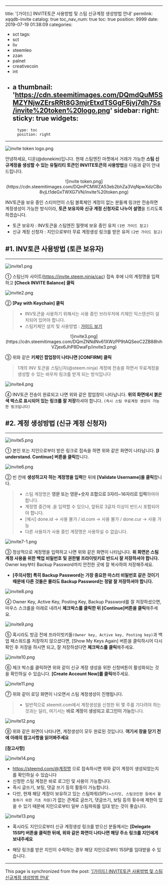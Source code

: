 
---
title: '[가이드] INVITE토큰 사용방법 및 스팀 신규계정 생성방법 안내'
permlink: xqqdb-invite
catalog: true
toc_nav_num: true
toc: true
position: 9999
date: 2019-07-19 01:38:09
categories:
- sct
tags:
- sct
- liv
- steemleo
- zzan
- palnet
- creativecoin
- int
- a
thumbnail: 'https://cdn.steemitimages.com/DQmdQuM5SMZYNjwZErsRRt8G3mjrEtxdTSGgF6jvj7dh7Ss/invite%20token%20logo.png'
sidebar:
    right:
        sticky: true
widgets:
    -
        type: toc
        position: right
---


![invite token logo.png](https://cdn.steemitimages.com/DQmdQuM5SMZYNjwZErsRRt8G3mjrEtxdTSGgF6jvj7dh7Ss/invite%20token%20logo.png)

안녕하세요, 디온(@donekim)입니다. 현재 스팀엔진 마켓에서 거래가 가능한 **스팀 신규계정을 생성할 수 있는 유틸리티 토큰인 INVITE토큰의 사용방법**을 다음과 같이 안내드립니다. 

<center>![invite token.png](https://cdn.steemitimages.com/DQmPCMWZA53eb2bhZa3VqNpwXdzCBo8vjLt1deGxTWXG7VN/invite%20token.png)</center>

INV토큰을 보유 중인 스티미언이 스팀 블록체인 계정이 없는 분들께 링크만 전송하면 계정생성이 가능한 방식이라, **토큰 보유자와 신규 계정 신청자로 나누어 설명**을 드리도록 하겠습니다.

- 토큰 보유자 : INV토큰을 스팀엔진 월렛에 보유 중인 유저 `(1번 가이드 참고)`
- 신규 계정 신청자 : 지인으로부터 무료 계정생성 링크를 받은 유저 `(2번 가이드 참고)`


## #1. INV토큰 사용방법 (토큰 보유자)
---

![invite1.png](https://cdn.steemitimages.com/DQmVaeqM7vMppBMidCvdTrJH81jvBfWaDwZ5AXb2vFFBrVP/invite1.png)

① 스팀닌자 사이트(https://invite.steem.ninja/cac) 접속 후에 나의 계정명을 입력하고 **[Check INVITE Balance] 클릭**

![invite2.png](https://cdn.steemitimages.com/DQmWBbtRguc49CBJ9mAbfJ78HBLVD7aHYRanT9Hc5Fibbmp/invite2.png)

② **[Pay with Keychain] 클릭**

> - INV토큰을 사용하기 위해서는 사용 중인 브라우저에 키체인 익스텐션이 설치되어 있어야 합니다.
> - 스팀키체인 설치 및 사용방법 : [가이드 보기](https://steemit.com/sct/@donekim/sct-1-steem-keychain)

<center>![invite3.png](https://cdn.steemitimages.com/DQmZNNdNv61XWzPP9tAQSeoC2ZB88hihVZjex6JhP8DwaFp/invite3.png)</center>

③ 위와 같은 **키체인 팝업창이 나타나면 [CONFIRM] 클릭**

> 1개의 INV 토큰을 스팀닌자(@steem.ninja) 계정에 전송을 하면서 무료계정을 생성할 수 있는 바우처 링크를 받게 되는 방식입니다

![invite4.png](https://cdn.steemitimages.com/DQmUJTyMUujVGrjB9KAC17PpBVCHC3Jzu4hTs1MSHHuYJtW/invite4.png)

④ INV토큰 전송이 완료되고 나면 위와 같은 팝업창이 나타납니다. **위의 화면에서 붉은색 박스로 표시되어 있는 링크를 잘 저장**하셔야 합니다. `(즉시 스팀 무료계정 생성이 가능한 링크입니다)`

## #2. 계정 생성방법 (신규 계정 신청자)
---

![invite5.png](https://cdn.steemitimages.com/DQmV31diFWic1WoLMjJcAPTZnttiasqZ8SRzKK5ojpx3RFF/invite5.png)

① 본인 또는 지인으로부터 받은 링크로 접속을 하면 위와 같은 화면이 나타납니다. **[I understand. Continue] 버튼을 클릭**합니다.

![invite6.png](https://cdn.steemitimages.com/DQmQpJLBFdMbZFJew4m8gPNwzdX5MP84Q4kotQ2f91dHaiA/invite6.png)

② 빈 칸에 **생성하고자 하는 계정명을 입력**한 뒤에 **[Validate Username]을 클릭**합니다.

> - 스팀 계정명은 **영문 또는 영문+숫자 조합으로 3자리~16자리로 입력**하여야 합니다.
> - 계정명 중간에 .을 입력할 수 있으나, 앞뒤로 3글자 이상이 반드시 포함되어야 합니다.
> - [예시] done.id → 사용 불가 / id.com → 사용 불가 / done.cur → 사용 가능
> - 다른 사용자가 사용 중인 계정명은 사용하실 수 없습니다.

![invite7-1.png](https://cdn.steemitimages.com/DQmdcMdZYFxgrGqA8AGTbfSnKeQSyewA8kjkxjMJSQ6NAnJ/invite7-1.png)
 
③ 정상적으로 계정명을 입력하고 나면 위와 같은 화면이 나타납니다. **위 화면은 스팀 계정 사용을 위한 백업 비밀번호 및 권한별 프라이빗키로 반드시 잘 저장하셔야 합니다.** Owner key부터 Backup Password까지 안전한 곳에 잘 복사하여 저장해주세요.

- **[주의사항] 특히 Backup Password는 가장 중요한 마스터 비밀번호 같은 것이기 때문에 다른 것들은 몰라도 Backup Password는 정말 잘 저장하셔야 합니다.**

![invite8.png](https://cdn.steemitimages.com/DQmUiEsHhiufniebQNigiJ47ZSFpjsTxm3cbVCq9ka9q62d/invite8.png)

④ Owner Key, Active Key, Posting Key, Backup Password를 잘 저장하셨으면, 마우스 스크롤을 아래로 내려서 **체크박스를 클릭한 뒤 [Continue]버튼을 클릭**해주세요.

![invite9.png](https://cdn.steemitimages.com/DQmTqoHY43H2wkhbddSFiMYPR1RYYCHEaBVRwS6GmPhQ6zg/invite9.png)

⑤ 혹시라도 방금 전에 프라이빗키들`(Owner key, Active key, Posting key)`과 백업 패스워드를 저장하지 않으셨다면, [Show My Keys Again] 버튼을 클릭하시어 다시 확인 후 저장을 하시면 되고, 잘 저장하셨다면 **체크박스를 클릭**해주세요.

![invite10.png](https://cdn.steemitimages.com/DQmNN6LzjCW116Kzeyw7NUoAsVRDpQGdDWNUv9D4Z7o1FsM/invite10.png)

⑥ 체크 박스를 클릭하면 위와 같이 신규 계정 생성을 위한 신청버튼이 활성화되는 것을 확인하실 수 있습니다. **[Create Account Now]를 클릭**해주세요.

![invite11.png](https://cdn.steemitimages.com/DQmZPJnsbbFvYxbWk3HtFsvK5kE81XjKo6oT1KgMVt1kYDD/invite11.png)

⑦ 위와 같이 로딩 화면이 나오면서 스팀 계정생성이 진행됩니다. 

> - 일반적으로 steemit.com에서 계정생성을 신청한 뒤 몇 주를 기다려야 하는 것과는 달리, 여기서는 **바로 계정이 생성되고 로그인이 가능**합니다. 

![invite12.png](https://cdn.steemitimages.com/DQmeoo9sUAAdUn6hJFcvhfLMTQhZaoMUtuEz3wKimBdwXT3/invite12.png)

⑧ 위와 같은 화면이 나타나면, 계정생성이 모두 완료된 것입니다. **여기서 창을 닫기 전에 아래의 참고사항을 읽어봐주세요**

**[참고사항]**

![invite14.png](https://cdn.steemitimages.com/DQmXxcHQwpoozcpBTH26dqgtNGLUmkwfmHx7zPrZynJo3zg/invite14.png)

- https://steemd.com/@계정명 으로 접속하시면 위와 같이 계정이 생성되었는지를 확인하실 수 있습니다
- 신청한 스팀 계정은 바로 로그인 및 사용이 가능합니다.
- 즉시 글쓰기, 보팅, 댓글 쓰기 등의 활동이 가능합니다.
- 다만, 현재 해당 계정이 보유하고 있는 스팀파워(SP)`(=스티밋, 스팀코인판 등에서 활동하기 위한 기초 자원)`가 없는 관계로 글쓰기, 댓글쓰기, 보팅 등의 횟수에 제한이 있을 수 있기 때문에 지인으로부터 일부 스팀파워를 임대 받는 것이 좋습니다.

![invite13.png](https://cdn.steemitimages.com/DQmdj4UdRoVBG4bq6oz37pQtpYs7MA7MyJQjNXrL8JqvGJn/invite13.png)

- 혹시라도 지인으로부터 신규 계정생성 링크를 받으신 분들께서는 **[Delegate 15SP] 버튼을 클릭한 뒤에, 위와 같은 화면이 나타나면 해당 주소 링크를 지인에게 보내주세요**

- 해당 링크를 받은 지인이 수락하는 경우 해당 지인으로부터 15SP를 임대받을 수 있습니다.

- - -

This page is synchronized from the post: ['[가이드] INVITE토큰 사용방법 및 스팀 신규계정 생성방법 안내'](https://steemit.com/@donekim/xqqdb-invite)
